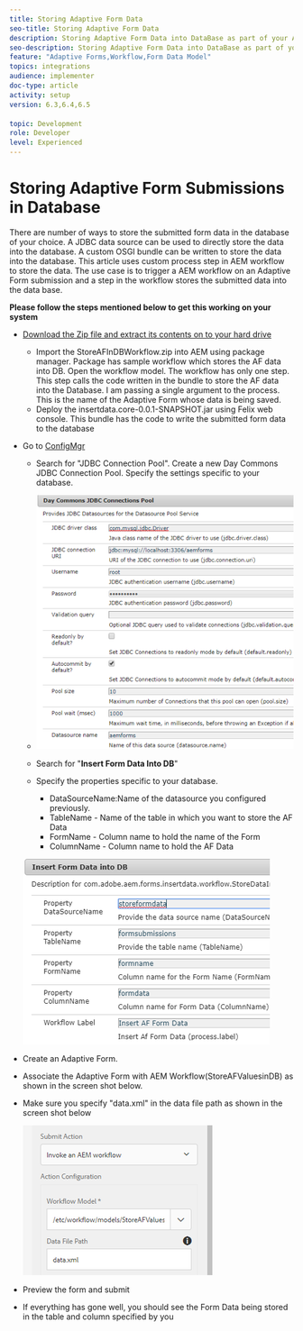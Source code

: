 ```yaml
---
title: Storing Adaptive Form Data
seo-title: Storing Adaptive Form Data
description: Storing Adaptive Form Data into DataBase as part of your AEM Workflow
seo-description: Storing Adaptive Form Data into DataBase as part of your AEM Workflow
feature: "Adaptive Forms,Workflow,Form Data Model"
topics: integrations
audience: implementer
doc-type: article
activity: setup
version: 6.3,6.4,6.5

topic: Development
role: Developer
level: Experienced
---
```


# Storing Adaptive Form Submissions in Database

There are number of ways to store the submitted form data in the database of your choice. A JDBC data source can be used to directly store the data into the database. A custom OSGI bundle can be written to store the data into the database. This article uses custom process step in AEM workflow to store the data.
The use case is to trigger a AEM workflow on an Adaptive Form submission and a step in the workflow stores the submitted data into the data base. 

**Please follow the steps mentioned below to get this working on your system**

* [Download the Zip file and extract its contents on to your hard drive](assets/storeafdataindb.zip)

  * Import the StoreAFInDBWorkflow.zip into AEM using package manager. Package has sample workflow which stores the AF data into DB. Open the workflow model. The workflow has only one step. This step calls the code written in the bundle to store the AF data into the Database. I am passing a single argument to the process. This is the name of the Adaptive Form whose data is being saved.
  * Deploy the insertdata.core-0.0.1-SNAPSHOT.jar using Felix web console. This bundle has the code to write the submitted form data to the database

* Go to [ConfigMgr](http://localhost:4502/system/console/configMgr)

  * Search for "JDBC Connection Pool". Create a new Day Commons JDBC Connection Pool. Specify the settings specific to your database.

  * ![jdbc connection pool](assets/jdbc-connection-pool.png)
  * Search for "**Insert Form Data Into DB**"
  * Specify the properties specific to your database.
    * DataSourceName:Name of the datasource you configured previously.
    * TableName - Name of the table in which you want to store the AF Data
    * FormName - Column name to hold the name of the Form
    * ColumnName - Column name to hold the AF Data

  ![insertdata](assets/insertdata.PNG)

* Create an Adaptive Form.

* Associate the Adaptive Form with AEM Workflow(StoreAFValuesinDB) as shown in the screen shot below.

* Make sure you specify "data.xml" in the data file path as shown in the screen shot below

  ![submission](assets/submissionafforms.png)

* Preview the form and submit

* If everything has gone well, you should see the Form Data being stored in the table and column specified by you



